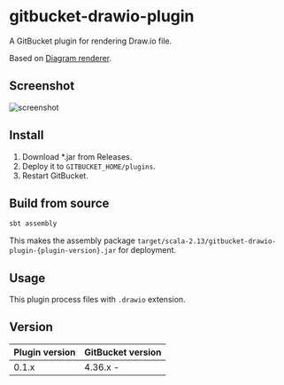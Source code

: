 # gitbucket-drawio-plugin

A GitBucket plugin for rendering Draw.io file.

Based on [Diagram renderer](https://github.com/laingsimon/render-diagram).

## Screenshot

![screenshot](https://github.com/onukura/gitbcket-drawio-plugin/blob/assets/screenshot.png?raw=true)

## Install

1. Download *.jar from Releases.
2. Deploy it to `GITBUCKET_HOME/plugins`.
3. Restart GitBucket.

## Build from source

```sbt
sbt assembly
```

This makes the assembly package
`target/scala-2.13/gitbucket-drawio-plugin-{plugin-version}.jar`
for deployment.

## Usage

This plugin process files with `.drawio` extension.

## Version

Plugin version|GitBucket version
:---|:---
0.1.x |4.36.x -